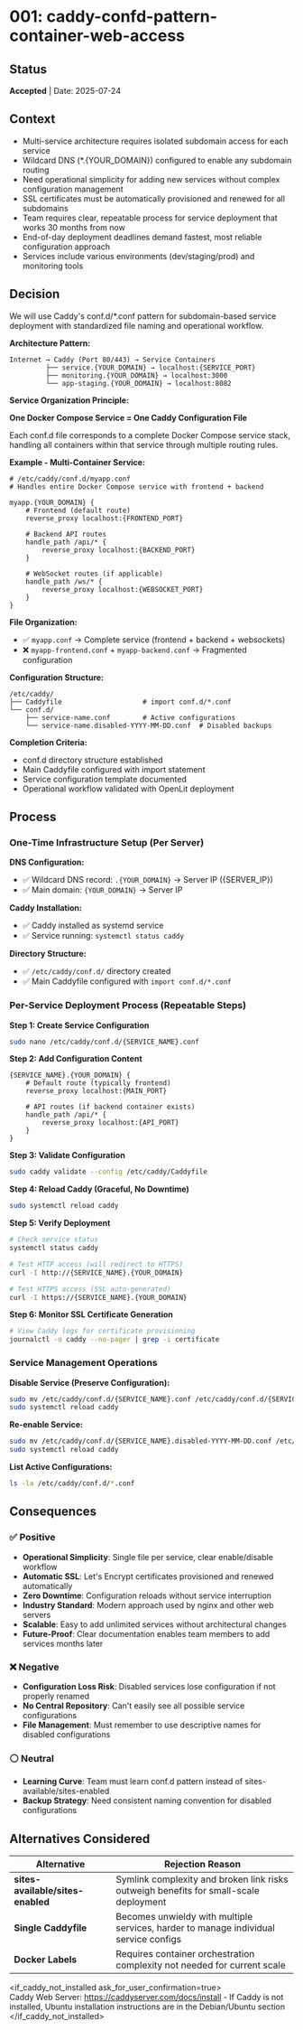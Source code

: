 
# 001: caddy-confd-pattern-container-web-access

## Status

**Accepted** | Date: 2025-07-24

## Context

- Multi-service architecture requires isolated subdomain access for each service
- Wildcard DNS (*.{YOUR_DOMAIN}) configured to enable any subdomain routing
- Need operational simplicity for adding new services without complex configuration management
- SSL certificates must be automatically provisioned and renewed for all subdomains
- Team requires clear, repeatable process for service deployment that works 30 months from now
- End-of-day deployment deadlines demand fastest, most reliable configuration approach
- Services include various environments (dev/staging/prod) and monitoring tools

## Decision

We will use Caddy's conf.d/*.conf pattern for subdomain-based service deployment with standardized file naming and operational workflow.

**Architecture Pattern:**

```
Internet → Caddy (Port 80/443) → Service Containers
         ├── service.{YOUR_DOMAIN} → localhost:{SERVICE_PORT}
         ├── monitoring.{YOUR_DOMAIN} → localhost:3000
         └── app-staging.{YOUR_DOMAIN} → localhost:8082

```

**Service Organization Principle:**

**One Docker Compose Service = One Caddy Configuration File**

Each conf.d file corresponds to a complete Docker Compose service stack, handling all containers within that service through multiple routing rules.

**Example - Multi-Container Service:**
```caddyfile
# /etc/caddy/conf.d/myapp.conf
# Handles entire Docker Compose service with frontend + backend

myapp.{YOUR_DOMAIN} {
    # Frontend (default route)
    reverse_proxy localhost:{FRONTEND_PORT}
    
    # Backend API routes  
    handle_path /api/* {
        reverse_proxy localhost:{BACKEND_PORT}
    }
    
    # WebSocket routes (if applicable)
    handle_path /ws/* {
        reverse_proxy localhost:{WEBSOCKET_PORT}
    }
}
```

**File Organization:**
- ✅ `myapp.conf` → Complete service (frontend + backend + websockets)
- ❌ `myapp-frontend.conf` + `myapp-backend.conf` → Fragmented configuration

**Configuration Structure:**

```
/etc/caddy/
├── Caddyfile                    # import conf.d/*.conf
└── conf.d/
    ├── service-name.conf        # Active configurations
    └── service-name.disabled-YYYY-MM-DD.conf  # Disabled backups

```

**Completion Criteria:**

- conf.d directory structure established
- Main Caddyfile configured with import statement
- Service configuration template documented
- Operational workflow validated with OpenLit deployment

## Process

### One-Time Infrastructure Setup (Per Server)

**DNS Configuration:**

- ✅ Wildcard DNS record: `.{YOUR_DOMAIN}` → Server IP ({SERVER_IP})
- ✅ Main domain: `{YOUR_DOMAIN}` → Server IP

**Caddy Installation:**

- ✅ Caddy installed as systemd service
- ✅ Service running: `systemctl status caddy`

**Directory Structure:**

- ✅ `/etc/caddy/conf.d/` directory created
- ✅ Main Caddyfile configured with `import conf.d/*.conf`

### Per-Service Deployment Process (Repeatable Steps)

**Step 1: Create Service Configuration**

```bash
sudo nano /etc/caddy/conf.d/{SERVICE_NAME}.conf

```

**Step 2: Add Configuration Content**

```caddyfile
{SERVICE_NAME}.{YOUR_DOMAIN} {
    # Default route (typically frontend)
    reverse_proxy localhost:{MAIN_PORT}
    
    # API routes (if backend container exists)
    handle_path /api/* {
        reverse_proxy localhost:{API_PORT}
    }
}

```

**Step 3: Validate Configuration**

```bash
sudo caddy validate --config /etc/caddy/Caddyfile

```

**Step 4: Reload Caddy (Graceful, No Downtime)**

```bash
sudo systemctl reload caddy

```

**Step 5: Verify Deployment**

```bash
# Check service status
systemctl status caddy

# Test HTTP access (will redirect to HTTPS)
curl -I http://{SERVICE_NAME}.{YOUR_DOMAIN}

# Test HTTPS access (SSL auto-generated)
curl -I https://{SERVICE_NAME}.{YOUR_DOMAIN}

```

**Step 6: Monitor SSL Certificate Generation**

```bash
# View Caddy logs for certificate provisioning
journalctl -u caddy --no-pager | grep -i certificate

```

### Service Management Operations

**Disable Service (Preserve Configuration):**

```bash
sudo mv /etc/caddy/conf.d/{SERVICE_NAME}.conf /etc/caddy/conf.d/{SERVICE_NAME}.disabled-$(date +%Y-%m-%d).conf
sudo systemctl reload caddy

```

**Re-enable Service:**

```bash
sudo mv /etc/caddy/conf.d/{SERVICE_NAME}.disabled-YYYY-MM-DD.conf /etc/caddy/conf.d/{SERVICE_NAME}.conf
sudo systemctl reload caddy

```

**List Active Configurations:**

```bash
ls -la /etc/caddy/conf.d/*.conf

```

## Consequences

### ✅ Positive

- **Operational Simplicity**: Single file per service, clear enable/disable workflow
- **Automatic SSL**: Let's Encrypt certificates provisioned and renewed automatically
- **Zero Downtime**: Configuration reloads without service interruption
- **Industry Standard**: Modern approach used by nginx and other web servers
- **Scalable**: Easy to add unlimited services without architectural changes
- **Future-Proof**: Clear documentation enables team members to add services months later

### ❌ Negative

- **Configuration Loss Risk**: Disabled services lose configuration if not properly renamed
- **No Central Repository**: Can't easily see all possible service configurations
- **File Management**: Must remember to use descriptive names for disabled configurations

### ⚪ Neutral

- **Learning Curve**: Team must learn conf.d pattern instead of sites-available/sites-enabled
- **Backup Strategy**: Need consistent naming convention for disabled configurations

## Alternatives Considered

| Alternative | Rejection Reason |
| --- | --- |
| **sites-available/sites-enabled** | Symlink complexity and broken link risks outweigh benefits for small-scale deployment |
| **Single Caddyfile** | Becomes unwieldy with multiple services, harder to manage individual service configs |
| **Docker Labels** | Requires container orchestration complexity not needed for current scale |

<if_caddy_not_installed ask_for_user_confirmation=true>  
Caddy Web Server: https://caddyserver.com/docs/install - If Caddy is not installed, Ubuntu installation instructions are in the Debian/Ubuntu section
</if_caddy_not_installed>